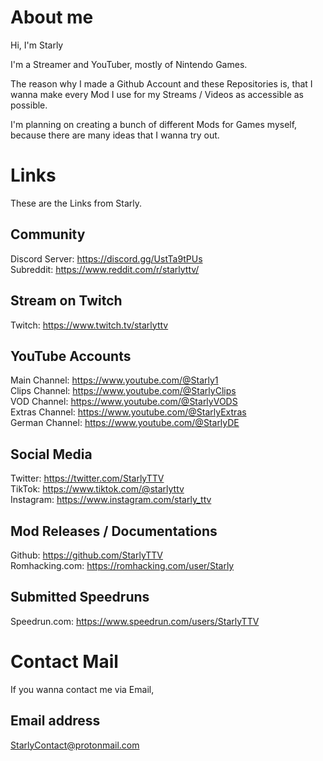 # About me

Hi, I'm Starly

I'm a Streamer and YouTuber, mostly of Nintendo Games.

The reason why I made a Github Account and these Repositories is, that I wanna make every Mod I use for my Streams / Videos as accessible as possible.

I'm planning on creating a bunch of different Mods for Games myself, because there are many ideas that I wanna try out.

# Links 
These are the Links from Starly.

## Community
Discord Server: https://discord.gg/UstTa9tPUs <br>
Subreddit: https://www.reddit.com/r/starlyttv/

## Stream on Twitch 
Twitch: https://www.twitch.tv/starlyttv <br>

## YouTube Accounts
Main Channel: https://www.youtube.com/@Starly1 <br>
Clips Channel: https://www.youtube.com/@StarlyClips <br>
VOD Channel: https://www.youtube.com/@StarlyVODS <br>
Extras Channel: https://www.youtube.com/@StarlyExtras <br>
German Channel: https://www.youtube.com/@StarlyDE

## Social Media
Twitter: https://twitter.com/StarlyTTV <br>
TikTok: https://www.tiktok.com/@starlyttv <br>
Instagram: https://www.instagram.com/starly_ttv <br>

## Mod Releases / Documentations
Github: https://github.com/StarlyTTV <br>
Romhacking.com: https://romhacking.com/user/Starly

## Submitted Speedruns
Speedrun.com: https://www.speedrun.com/users/StarlyTTV

# Contact Mail
If you wanna contact me via Email,

## Email address
StarlyContact@protonmail.com
